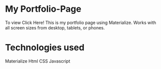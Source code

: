 # My Portfolio-Page
To view Click Here!
This is my portfolio page using Materialize. 
Works with all screen sizes from desktop, tablets, or phones.



# Technologies used
Materialize
Html
CSS
Javascript
